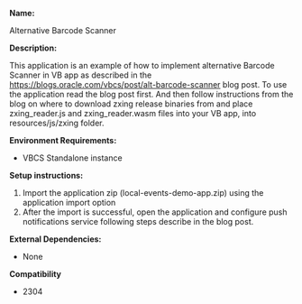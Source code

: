 **Name:**

Alternative Barcode Scanner

**Description:**

This application is an example of how to implement alternative Barcode Scanner in VB app as described in the https://blogs.oracle.com/vbcs/post/alt-barcode-scanner blog post. To use the application read the blog post first. And then follow instructions from the blog on where to download zxing release binaries from and place zxing_reader.js and zxing_reader.wasm files into your VB app, into resources/js/zxing folder.

**Environment Requirements:**

* VBCS Standalone instance

**Setup instructions:**

1. Import the application zip (local-events-demo-app.zip) using the application import option
1. After the import is successful, open the application and configure push notifications 
   service following steps describe in the blog post.

**External Dependencies:**

* None

**Compatibility**

* 2304

